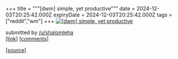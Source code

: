 +++
title = """[dwm] simple, yet productive"""
date = 2024-12-03T20:25:42.000Z
expiryDate = 2024-12-03T20:25:42.000Z
tags = ["reddit","wm"]
+++
[![[dwm] simple, yet productive](https://a.thumbs.redditmedia.com/U2FICZYfo6vGteM6M1gVFq_nkHD-ULJMjI_n39WSJB0.jpg "[dwm] simple, yet productive")](https://www.reddit.com/r/unixporn/comments/1h5x6s2/dwm_simple_yet_productive/)

submitted by [/u/shalomleha](https://www.reddit.com/user/shalomleha)  
[\[link\]](https://www.reddit.com/gallery/1h5x6s2) [\[comments\]](https://www.reddit.com/r/unixporn/comments/1h5x6s2/dwm_simple_yet_productive/)

[[source]](https://www.reddit.com/r/unixporn/comments/1h5x6s2/dwm_simple_yet_productive/)
